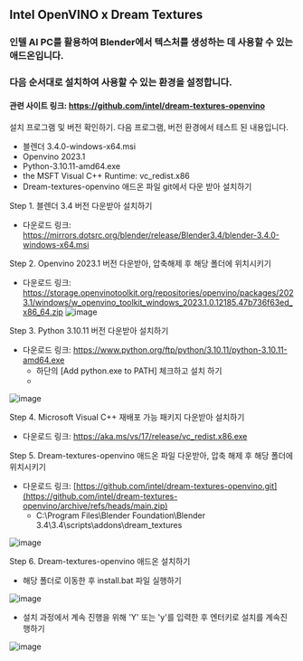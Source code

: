 ## Intel OpenVINO x Dream Textures
### 인텔 AI PC를 활용하여 Blender에서 텍스처를 생성하는 데 사용할 수 있는 애드온입니다.
### 다음 순서대로 설치하여 사용할 수 있는 환경을 설정합니다. 
#### 관련 사이트 링크: https://github.com/intel/dream-textures-openvino

설치 프로그램 및 버전 확인하기. 다음 프로그램, 버전 환경에서 테스트 된 내용입니다.
- 블렌더 3.4.0-windows-x64.msi
- Openvino 2023.1
- Python-3.10.11-amd64.exe
- the MSFT Visual C++ Runtime: vc_redist.x86
- Dream-textures-openvino  애드온 파일 git에서 다운 받아 설치하기


Step 1. 블렌더 3.4 버전 다운받아 설치하기
- 다운로드 링크: https://mirrors.dotsrc.org/blender/release/Blender3.4/blender-3.4.0-windows-x64.msi

Step 2. Openvino 2023.1 버전 다운받아, 압축해제 후 해당 폴더에 위치시키기
- 다운로드 링크: https://storage.openvinotoolkit.org/repositories/openvino/packages/2023.1/windows/w_openvino_toolkit_windows_2023.1.0.12185.47b736f63ed_x86_64.zip
![image](https://github.com/user-attachments/assets/512cba38-01c2-47a8-9965-a3e38c8f8f07)

Step 3. Python 3.10.11 버전 다운받아 설치하기
- 다운로드 링크: https://www.python.org/ftp/python/3.10.11/python-3.10.11-amd64.exe
  * 하단의 [Add python.exe to PATH] 체크하고 설치 하기
  * 
![image](https://github.com/user-attachments/assets/18ca1394-a91e-40fb-a1b4-8d3c9775cd96)


Step 4. Microsoft Visual C++ 재배포 가능 패키지 다운받아 설치하기
- 다운로드 링크: https://aka.ms/vs/17/release/vc_redist.x86.exe

Step 5. Dream-textures-openvino  애드온 파일 다운받아, 압축 해제 후 해당 폴더에 위치시키기
- 다운로드 링크: [https://github.com/intel/dream-textures-openvino.git](https://github.com/intel/dream-textures-openvino/archive/refs/heads/main.zip)
  * C:\Program Files\Blender Foundation\Blender 3.4\3.4\scripts\addons\dream_textures

![image](https://github.com/user-attachments/assets/1a0b7024-60d7-4a24-9872-cc7b588a9317)

Step 6. Dream-textures-openvino  애드온 설치하기
- 해당 폴더로 이동한 후 install.bat 파일 실행하기

![image](https://github.com/user-attachments/assets/f6fb0843-8ec5-4a94-be5c-665ad4f0b430)

- 설치 과정에서 계속 진행을 위해 'Y' 또는 'y'를 입력한 후 엔터키로 설치를 계속진행하기

![image](https://github.com/user-attachments/assets/fa0e2b66-3d34-4d8d-a362-52025681e767)



